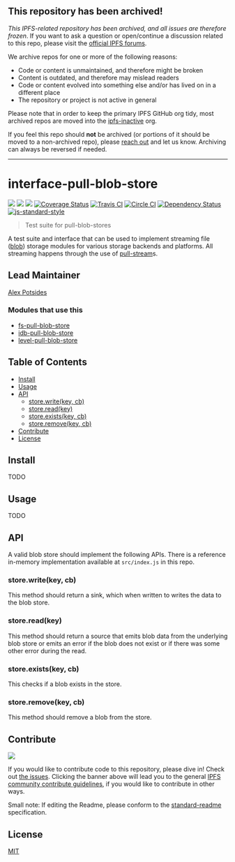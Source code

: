 ## This repository has been archived!

*This IPFS-related repository has been archived, and all issues are therefore frozen*. If you want to ask a question or open/continue a discussion related to this repo, please visit the [official IPFS forums](https://discuss.ipfs.io).

We archive repos for one or more of the following reasons:

- Code or content is unmaintained, and therefore might be broken
- Content is outdated, and therefore may mislead readers
- Code or content evolved into something else and/or has lived on in a different place
- The repository or project is not active in general

Please note that in order to keep the primary IPFS GitHub org tidy, most archived repos are moved into the [ipfs-inactive](https://github.com/ipfs-inactive) org.

If you feel this repo should **not** be archived (or portions of it should be moved to a non-archived repo), please [reach out](https://ipfs.io/help) and let us know. Archiving can always be reversed if needed.

---
   
# interface-pull-blob-store

[![](https://img.shields.io/badge/made%20by-Protocol%20Labs-blue.svg?style=flat-square)](http://ipn.io)
[![](https://img.shields.io/badge/project-IPFS-blue.svg?style=flat-square)](http://ipfs.io/)
[![](https://img.shields.io/badge/freenode-%23ipfs-blue.svg?style=flat-square)](http://webchat.freenode.net/?channels=%23ipfs)
[![Coverage Status](https://coveralls.io/repos/github/ipfs/interface-pull-blob-store/badge.svg?branch=master)](https://coveralls.io/github/ipfs/interface-pull-blob-store?branch=master)
[![Travis CI](https://travis-ci.org/ipfs/interface-pull-blob-store.svg?branch=master)](https://travis-ci.org/ipfs/interface-pull-blob-store)
[![Circle CI](https://circleci.com/gh/ipfs/interface-pull-blob-store.svg?style=svg)](https://circleci.com/gh/ipfs/interface-pull-blob-store)
[![Dependency Status](https://david-dm.org/ipfs/interface-pull-blob-store.svg?style=flat-square)](https://david-dm.org/ipfs/interface-pull-blob-store) [![js-standard-style](https://img.shields.io/badge/code%20style-standard-brightgreen.svg?style=flat-square)](https://github.com/feross/standard)

> Test suite for pull-blob-stores

A test suite and interface that can be used to implement streaming file ([blob](https://en.wikipedia.org/wiki/Binary_large_object)) storage modules for various storage backends and platforms. All streaming happens through the use of  [pull-stream](https://pull-stream.github.io/)s.

## Lead Maintainer

[Alex Potsides](https://github.com/achingbrain)

### Modules that use this

- [fs-pull-blob-store](https://github.com/ipfs/js-fs-pull-blob-store)
- [idb-pull-blob-store](https://github.com/ipfs/js-idb-pull-blob-store)
- [level-pull-blob-store](https://github.com/ipfs/js-level-pull-blob-store)

## Table of Contents

- [Install](#install)
- [Usage](#usage)
- [API](#api)
  - [store.write(key, cb)](#storewritekey-cb)
  - [store.read(key)](#storereadkey)
  - [store.exists(key, cb)](#storeexistskey-cb)
  - [store.remove(key, cb)](#storeremovekey-cb)
- [Contribute](#contribute)
- [License](#license)

## Install

TODO

## Usage

TODO

## API

A valid blob store should implement the following APIs. There is a reference in-memory implementation available at `src/index.js` in this repo.

### store.write(key, cb)

This method should return a sink, which when written to writes the data to the blob store.

### store.read(key)

This method should return a source that emits blob data from the underlying blob store or emits an error if the blob does not exist or if there was some other error during the read.

### store.exists(key, cb)

This checks if a blob exists in the store.

### store.remove(key, cb)

This method should remove a blob from the store.

## Contribute

[![](https://cdn.rawgit.com/jbenet/contribute-ipfs-gif/master/img/contribute.gif)](https://github.com/ipfs/community/blob/master/contributing.md)

If you would like to contribute code to this repository, please dive in! Check out [the issues](//github.com/ipfs/interface-pull-blob-store/issues). Clicking the banner above will lead you to the general [IPFS community contribute guidelines](https://github.com/ipfs/community/blob/master/contributing.md), if you would like to contribute in other ways.

Small note: If editing the Readme, please conform to the [standard-readme](https://github.com/RichardLitt/standard-readme) specification.

## License

[MIT](LICENSE)
